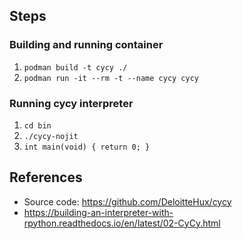 ## Steps
### Building and running container

1. `podman build -t cycy ./`
2. `podman run -it --rm -t --name cycy cycy`

### Running cycy interpreter

1. `cd bin`
2. `./cycy-nojit`
3. `int main(void) { return 0; }`

## References

* Source code: https://github.com/DeloitteHux/cycy
* https://building-an-interpreter-with-rpython.readthedocs.io/en/latest/02-CyCy.html
